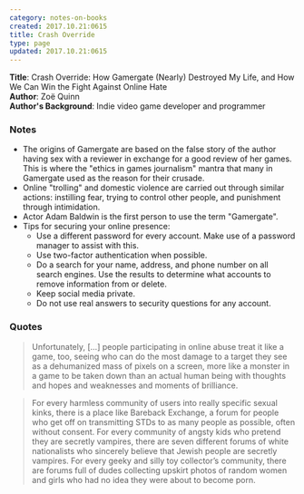 ```yaml
---
category: notes-on-books
created: 2017.10.21:0615
title: Crash Override
type: page
updated: 2017.10.21:0615
---
```


**Title**: Crash Override: How Gamergate (Nearly) Destroyed My Life, and How We Can Win the Fight Against Online Hate<br>
**Author**: Zoë Quinn<br>
**Author's Background**: Indie video game developer and programmer

### Notes

- The origins of Gamergate are based on the false story of the author having sex with a reviewer in exchange for a good review of her games. This is where the "ethics in games journalism" mantra that many in Gamergate used as the reason for their crusade.
- Online "trolling" and domestic violence are carried out through similar actions: instilling fear, trying to control other people, and punishment through intimidation.
- Actor Adam Baldwin is the first person to use the term "Gamergate".
- Tips for securing your online presence:
	- Use a different password for every account. Make use of a password manager to assist with this.
	- Use two-factor authentication when possible.
	- Do a search for your name, address, and phone number on all search engines. Use the results to determine what accounts to remove information from or delete.
	- Keep social media private.
	- Do not use real answers to security questions for any account.

### Quotes

> Unfortunately, [...] people participating in online abuse treat it like a game, too, seeing who can do the most damage to a target they see as a dehumanized mass of pixels on a screen, more like a monster in a game to be taken down than an actual human being with thoughts and hopes and weaknesses and moments of brilliance.

<div></div>

> For every harmless community of users into really specific sexual kinks, there is a place like Bareback Exchange, a forum for people who get off on transmitting STDs to as many people as possible, often without consent. For every community of angsty kids who pretend they are secretly vampires, there are seven different forums of white nationalists who sincerely believe that Jewish people are secretly vampires. For every geeky and silly toy collector’s community, there are forums full of dudes collecting upskirt photos of random women and girls who had no idea they were about to become porn.
